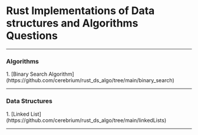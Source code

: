 <h1>Rust Implementations of Data structures and Algorithms Questions</h1>

<hr />

<h3>Algorithms</h3>
1. [Binary Search Algorithm](https://github.com/cerebrium/rust_ds_algo/tree/main/binary_search)


<hr />
<h3>Data Structures</h3>
1. [Linked List](https://github.com/cerebrium/rust_ds_algo/tree/main/linkedLists)

<hr />



